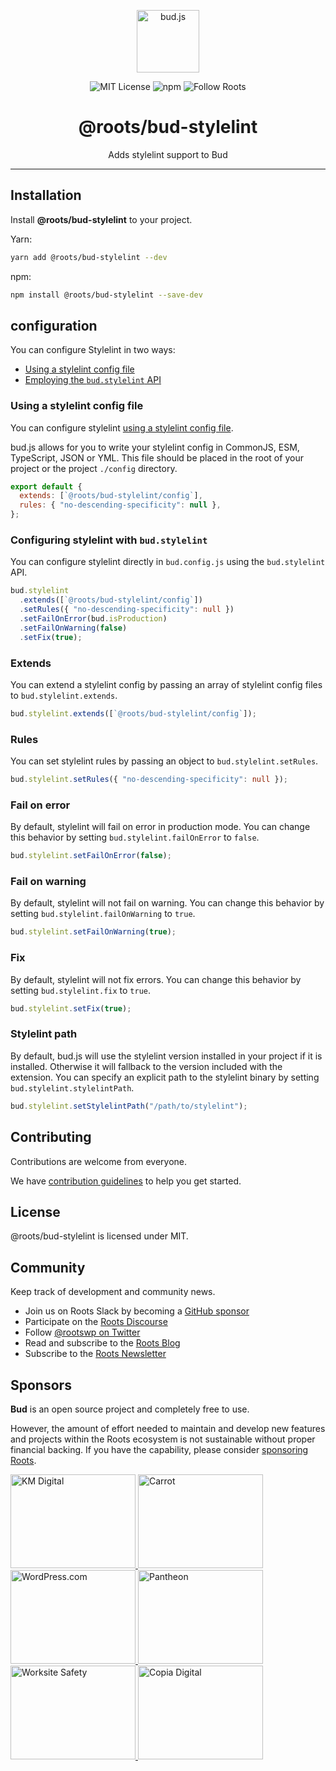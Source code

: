 <p align="center"><img src="https://cdn.roots.io/app/uploads/logo-bud.svg" height="100" alt="bud.js" /></p>

<p align="center">
  <img alt="MIT License" src="https://img.shields.io/github/license/roots/bud?color=%23525ddc&style=flat-square" />
  <img alt="npm" src="https://img.shields.io/npm/v/@roots/bud.svg?color=%23525ddc&style=flat-square" />
  <img alt="Follow Roots" src="https://img.shields.io/twitter/follow/rootswp.svg?color=%23525ddc&style=flat-square" />
</p>

<h1 align="center"><strong>@roots/bud-stylelint</strong></h1>

<p align="center">
  Adds stylelint support to Bud
</p>

---

## Installation

Install **@roots/bud-stylelint** to your project.

Yarn:

```sh
yarn add @roots/bud-stylelint --dev
```

npm:

```sh
npm install @roots/bud-stylelint --save-dev
```

## configuration

You can configure Stylelint in two ways:

- [Using a stylelint config file](#using-a-stylelint-config-file)
- [Employing the `bud.stylelint` API](#configuring-stylelint-with-budstylelint)

### Using a stylelint config file

You can configure stylelint [using a stylelint config file](https://stylelint.io/user-guide/configure).

bud.js allows for you to write your stylelint config in CommonJS, ESM, TypeScript, JSON or YML. This file should be placed in the root of your project or the project `./config` directory.

```js title=stylelint.config.js
export default {
  extends: [`@roots/bud-stylelint/config`],
  rules: { "no-descending-specificity": null },
};
```

### Configuring stylelint with `bud.stylelint`

You can configure stylelint directly in `bud.config.js` using the `bud.stylelint` API.

```ts title=bud.config.js
bud.stylelint
  .extends([`@roots/bud-stylelint/config`])
  .setRules({ "no-descending-specificity": null })
  .setFailOnError(bud.isProduction)
  .setFailOnWarning(false)
  .setFix(true);
```

### Extends

You can extend a stylelint config by passing an array of stylelint config files to `bud.stylelint.extends`.

```ts title=bud.config.js
bud.stylelint.extends([`@roots/bud-stylelint/config`]);
```

### Rules

You can set stylelint rules by passing an object to `bud.stylelint.setRules`.

```ts title=bud.config.js
bud.stylelint.setRules({ "no-descending-specificity": null });
```

### Fail on error

By default, stylelint will fail on error in production mode. You can change this behavior by setting
`bud.stylelint.failOnError` to `false`.

```ts title=bud.config.js
bud.stylelint.setFailOnError(false);
```

### Fail on warning

By default, stylelint will not fail on warning. You can change this behavior by setting
`bud.stylelint.failOnWarning` to `true`.

```ts title=bud.config.js
bud.stylelint.setFailOnWarning(true);
```

### Fix

By default, stylelint will not fix errors. You can change this behavior by setting
`bud.stylelint.fix` to `true`.

```ts title=bud.config.js
bud.stylelint.setFix(true);
```

### Stylelint path

By default, bud.js will use the stylelint version installed in your project if it is installed. Otherwise it will fallback to the version included with the extension.
You can specify an explicit path to the stylelint binary by setting `bud.stylelint.stylelintPath`.

```ts title=bud.config.js
bud.stylelint.setStylelintPath("/path/to/stylelint");
```

## Contributing

Contributions are welcome from everyone.

We have [contribution guidelines](https://github.com/roots/guidelines/blob/master/CONTRIBUTING.md) to help you get started.

## License

@roots/bud-stylelint is licensed under MIT.

## Community

Keep track of development and community news.

- Join us on Roots Slack by becoming a [GitHub
  sponsor](https://github.com/sponsors/roots)
- Participate on the [Roots Discourse](https://discourse.roots.io/)
- Follow [@rootswp on Twitter](https://twitter.com/rootswp)
- Read and subscribe to the [Roots Blog](https://roots.io/blog/)
- Subscribe to the [Roots Newsletter](https://roots.io/subscribe/)

## Sponsors

**Bud** is an open source project and completely free to use.

However, the amount of effort needed to maintain and develop new features and projects within the Roots ecosystem is not sustainable without proper financial backing. If you have the capability, please consider [sponsoring Roots](https://github.com/sponsors/roots).

<a href="https://k-m.com/">
<img src="https://cdn.roots.io/app/uploads/km-digital.svg" alt="KM Digital" width="200" height="150"/>
</a>
<a href="https://carrot.com/">
<img src="https://cdn.roots.io/app/uploads/carrot.svg" alt="Carrot" width="200" height="150"/>
</a>
<a href="https://wordpress.com/">
<img src="https://cdn.roots.io/app/uploads/wordpress.svg" alt="WordPress.com" width="200" height="150"/>
</a>
<a href="https://pantheon.io/">
<img src="https://cdn.roots.io/app/uploads/pantheon.svg" alt="Pantheon" width="200" height="150"/>
</a>
<a href="https://worksitesafety.ca/careers/">
<img src="https://cdn.roots.io/app/uploads/worksite-safety.svg" alt="Worksite Safety" width="200" height="150"/>
</a>
<a href="https://www.copiadigital.com/">
<img src="https://cdn.roots.io/app/uploads/copia-digital.svg" alt="Copia Digital" width="200" height="150"/>
</a>

